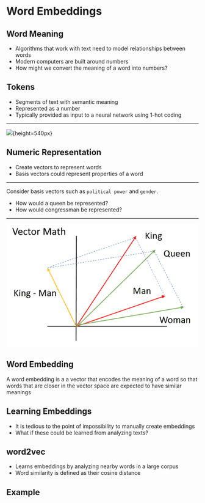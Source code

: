 Word Embeddings
===============

Word Meaning
------------

- Algorithms that work with text need to model relationships between words
- Modern computers are built around numbers
- How might we convert the meaning of a word into numbers?

Tokens
------

- Segments of text with semantic meaning
- Represented as a number
- Typically provided as input to a neural network using 1-hot coding

---

![](https://upload.wikimedia.org/wikipedia/commons/9/99/Neural_network_example.svg){height=540px}

Numeric Representation
----------------------

- Create vectors to represent words
- Basis vectors could represent properties of a word

---

Consider basis vectors such as `political power` and `gender`. 

- How would a queen be represented? 
- How would congressman be represented?

---

![Word Vector Math](media/word2vec.png)

Word Embedding
--------------

A word embedding is a a vector that encodes the meaning of a word so that words that are closer in the vector space are expected to have similar meanings

Learning Embeddings
-------------------

- It is tedious to the point of impossibility to manually create embeddings
- What if these could be learned from analyzing texts?

word2vec
--------

- Learns embeddings by analyzing nearby words in a large corpus
- Word similarity is defined as their cosine distance

Example
-------

